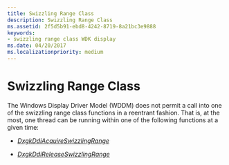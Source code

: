 ```yaml
---
title: Swizzling Range Class
description: Swizzling Range Class
ms.assetid: 2f5d5b91-ebd8-4242-8719-8a21bc3e9888
keywords:
- swizzling range class WDK display
ms.date: 04/20/2017
ms.localizationpriority: medium
---
```


# Swizzling Range Class


The Windows Display Driver Model (WDDM) does not permit a call into one of the swizzling range class functions in a reentrant fashion. That is, at the most, one thread can be running within one of the following functions at a given time:

-   [*DxgkDdiAcquireSwizzlingRange*](https://msdn.microsoft.com/library/windows/hardware/ff559582)

-   [*DxgkDdiReleaseSwizzlingRange*](https://msdn.microsoft.com/library/windows/hardware/ff559786)

 

 






